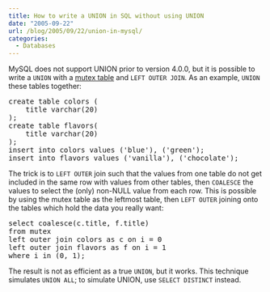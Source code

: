 ```yaml
---
title: How to write a UNION in SQL without using UNION
date: "2005-09-22"
url: /blog/2005/09/22/union-in-mysql/
categories:
  - Databases
---
```

MySQL does not support UNION prior to version 4.0.0, but it is possible to write a `UNION` with a [mutex table](/blog/2005/09/22/mutex-tables-in-sql/) and `LEFT OUTER JOIN`. As an example, `UNION` these tables together:

<pre>create table colors (
    title varchar(20)
);
create table flavors(
    title varchar(20)
);
insert into colors values ('blue'), ('green');
insert into flavors values ('vanilla'), ('chocolate');</pre>

The trick is to `LEFT OUTER` join such that the values from one table do not get included in the same row with values from other tables, then `COALESCE` the values to select the (only) non-NULL value from each row. This is possible by using the mutex table as the leftmost table, then `LEFT OUTER` joining onto the tables which hold the data you really want:

<pre>select coalesce(c.title, f.title)
from mutex
left outer join colors as c on i = 0
left outer join flavors as f on i = 1
where i in (0, 1);</pre>

The result is not as efficient as a true `UNION`, but it works. This technique simulates `UNION ALL`; to simulate UNION, use `SELECT DISTINCT` instead.


